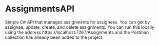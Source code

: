 # AssignmentsAPI
Simple C# API that manages assignments for assignees.  You can get by assignee, update, create, and delete assignments.  You can run this locally using the address https://localhost:7267/Assignments and the Postman collection has already been added to the project.
